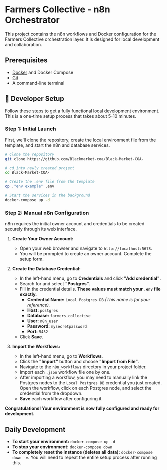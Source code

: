 # Farmers Collective - n8n Orchestrator

This project contains the n8n workflows and Docker configuration for the Farmers Collective orchestration layer. It is designed for local development and collaboration.

## Prerequisites

* [Docker](https://www.docker.com/products/docker-desktop/) and Docker Compose
* [Git](https://git-scm.com/)
* A command-line terminal

## 🚀 Developer Setup

Follow these steps to get a fully functional local development environment. This is a one-time setup process that takes about 5-10 minutes.

### Step 1: Initial Launch

First, we'll clone the repository, create the local environment file from the template, and start the n8n and database services.
```bash
# Clone the repository
git clone https://github.com/Blackmarket-coa/Black-Market-COA-
```
```bash
# cd into newly created project
cd Black-Market-COA-
```
```bash
# Create the .env file from the template
cp ."env example" .env
```
```bash
# Start the services in the background
docker-compose up -d
```
### Step 2: Manual n8n Configuration

n8n requires the initial owner account and credentials to be created securely through its web interface.

1.  **Create Your Owner Account:**
    * Open your web browser and navigate to `http://localhost:5678`.
    * You will be prompted to create an owner account. Complete the setup form.

2.  **Create the Database Credential:**
    * In the left-hand menu, go to **Credentials** and click **"Add credential"**.
    * Search for and select **"Postgres"**.
    * Fill in the credential details. **These values must match your `.env` file exactly.**
        * **Credential Name:** `Local Postgres DB` *(This name is for your reference).*
        * **Host:** `postgres`
        * **Database:** `farmers_collective`
        * **User:** `n8n_user`
        * **Password:** `mysecretpassword`
        * **Port:** `5432`
    * Click **Save**.

3.  **Import the Workflows:**
    * In the left-hand menu, go to **Workflows**.
    * Click the **"Import"** button and choose **"Import from File"**.
    * Navigate to the `n8n_workflows` directory in your project folder.
    * Import each `.json` workflow file one by one.
    * After importing a workflow, you may need to manually link the Postgres nodes to the `Local Postgres DB` credential you just created. Open the workflow, click on each Postgres node, and select the credential from the dropdown.
    * **Save** each workflow after configuring it.

**Congratulations! Your environment is now fully configured and ready for development.**

## Daily Development

* **To start your environment:** `docker-compose up -d`
* **To stop your environment:** `docker-compose down`
* **To completely reset the instance (deletes all data):** `docker-compose down -v`. You will need to repeat the entire setup process after running this.
